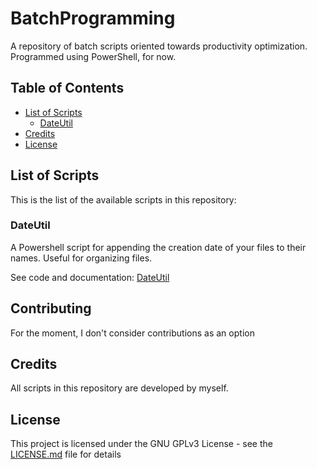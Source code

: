 # BatchProgramming
A repository of batch scripts oriented towards productivity optimization. Programmed using PowerShell, for now.

## Table of Contents
- [List of Scripts](#list%20of%20scripts)
  - [DateUtil](#dateutil)
- [Credits](#credits)
- [License](#license)
## List of Scripts
This is the list of the available scripts in this repository:
### DateUtil
A Powershell script for appending the creation date of your files to their names. Useful for organizing files. 

See code and documentation: [DateUtil](https://github.com/rafaelpernil2/BatchProgramming/tree/master/DateUtil)

## Contributing
For the moment, I don't consider contributions as an option
## Credits
All scripts in this repository are developed by myself.
## License
This project is licensed under the GNU GPLv3 License - see the [LICENSE.md](LICENSE.md) file for details

